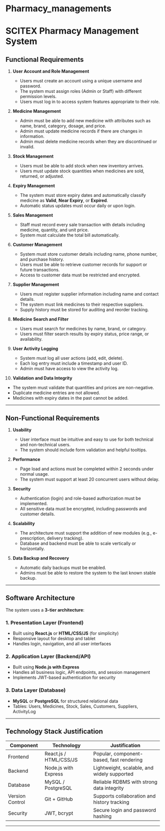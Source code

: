 # Pharmacy_managements

# SCITEX Pharmacy Management System

## Functional Requirements

1. **User Account and Role Management**
   - Users must create an account using a unique username and password.
   - The system must assign roles (Admin or Staff) with different permission levels.
   - Users must log in to access system features appropriate to their role.

2. **Medicine Management**
   - Admin must be able to add new medicine with attributes such as name, brand, category, dosage, and price.
   - Admin must update medicine records if there are changes in information.
   - Admin must delete medicine records when they are discontinued or invalid.

3. **Stock Management**
   - Users must be able to add stock when new inventory arrives.
   - Users must update stock quantities when medicines are sold, returned, or adjusted.

4. **Expiry Management**
   - The system must store expiry dates and automatically classify medicine as **Valid**, **Near Expiry**, or **Expired**.
   - Automatic status updates must occur daily or upon login.

5. **Sales Management**
   - Staff must record every sale transaction with details including medicine, quantity, and unit price.
   - System must calculate the total bill automatically.

6. **Customer Management**
   - System must store customer details including name, phone number, and purchase history.
   - Users must be able to retrieve customer records for support or future transactions.
   - Access to customer data must be restricted and encrypted.

7. **Supplier Management**
   - Users must register supplier information including name and contact details.
   - The system must link medicines to their respective suppliers.
   - Supply history must be stored for auditing and reorder tracking.

8. **Medicine Search and Filter**
   - Users must search for medicines by name, brand, or category.
   - Users must filter search results by expiry status, price range, or availability.

9. **User Activity Logging**
   - System must log all user actions (add, edit, delete).
   - Each log entry must include a timestamp and user ID.
   - Admin must have access to view the activity log.

10. **Validation and Data Integrity**
   - The system must validate that quantities and prices are non-negative.
   - Duplicate medicine entries are not allowed.
   - Medicines with expiry dates in the past cannot be added.

---

## Non-Functional Requirements

1. **Usability**
   - User interface must be intuitive and easy to use for both technical and non-technical users.
   - The system should include form validation and helpful tooltips.

2. **Performance**
   - Page load and actions must be completed within 2 seconds under normal usage.
   - The system must support at least 20 concurrent users without delay.

3. **Security**
   - Authentication (login) and role-based authorization must be implemented.
   - All sensitive data must be encrypted, including passwords and customer details.

4. **Scalability**
   - The architecture must support the addition of new modules (e.g., e-prescription, delivery tracking).
   - Database and backend must be able to scale vertically or horizontally.

5. **Data Backup and Recovery**
   - Automatic daily backups must be enabled.
   - Admins must be able to restore the system to the last known stable backup.

---

## Software Architecture

The system uses a **3-tier architecture**:

### 1. Presentation Layer (Frontend)
- Built using **React.js** or **HTML/CSS/JS** (for simplicity)
- Responsive layout for desktop and tablet
- Handles login, navigation, and all user interfaces

### 2. Application Layer (Backend/API)
- Built using **Node.js with Express**
- Handles all business logic, API endpoints, and session management
- Implements JWT-based authentication for security

### 3. Data Layer (Database)
- **MySQL** or **PostgreSQL** for structured relational data
- Tables: Users, Medicines, Stock, Sales, Customers, Suppliers, ActivityLog

---

## Technology Stack Justification

| Component | Technology     | Justification |
|----------|----------------|---------------|
| Frontend | React.js / HTML/CSS/JS | Popular, component-based, fast rendering |
| Backend  | Node.js with Express | Lightweight, scalable, and widely supported |
| Database | MySQL / PostgreSQL   | Reliable RDBMS with strong data integrity |
| Version Control | Git + GitHub | Supports collaboration and history tracking |
| Security | JWT, bcrypt       | Secure login and password hashing |

---



